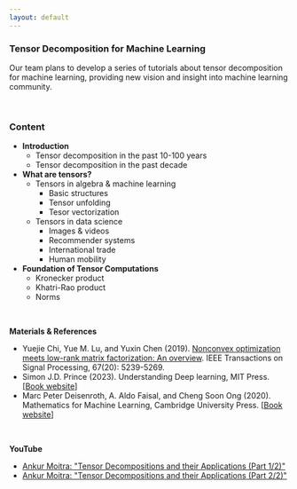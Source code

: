 ```yaml
---
layout: default
---
```


### Tensor Decomposition for Machine Learning

Our team plans to develop a series of tutorials about tensor decomposition for machine learning, providing new vision and insight into machine learning community.

<br>

### Content

- **Introduction**
  - Tensor decomposition in the past 10-100 years
  - Tensor decomposition in the past decade
- **What are tensors?**
  - Tensors in algebra & machine learning
    - Basic structures
    - Tensor unfolding
    - Tesor vectorization
  - Tensors in data science
    - Images & videos
    - Recommender systems
    - International trade
    - Human mobility
- **Foundation of Tensor Computations**
  - Kronecker product
  - Khatri-Rao product
  - Norms


<br>

**Materials & References**

- Yuejie Chi, Yue M. Lu, and Yuxin Chen (2019). [Nonconvex optimization meets low-rank matrix factorization: An overview](https://doi.org/10.1109/TSP.2019.2937282). IEEE Transactions on Signal Processing, 67(20): 5239-5269.
- Simon J.D. Prince (2023). Understanding Deep learning, MIT Press. [[Book website](https://udlbook.github.io/udlbook/)]
- Marc Peter Deisenroth, A. Aldo Faisal, and Cheng Soon Ong (2020). Mathematics for Machine Learning, Cambridge University Press. [[Book website](https://mml-book.github.io/)]

<br>

**YouTube**

- [Ankur Moitra: "Tensor Decompositions and their Applications (Part 1/2)"](https://youtu.be/UyO4igyyYQA?si=8GvZeeGXp5v80hEv)
- [Ankur Moitra: "Tensor Decompositions and their Applications (Part 2/2)"](https://www.youtube.com/watch?v=npPaMknLJWQ)

<br>
